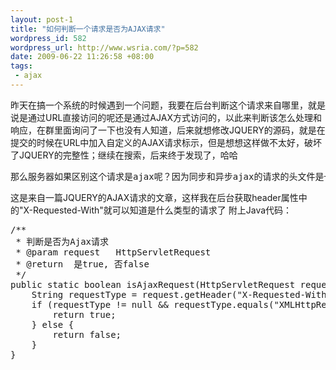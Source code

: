 ```yaml
--- 
layout: post-1
title: "如何判断一个请求是否为AJAX请求"
wordpress_id: 582
wordpress_url: http://www.wsria.com/?p=582
date: 2009-06-22 11:26:58 +08:00
tags: 
 - ajax
---
```

昨天在搞一个系统的时候遇到一个问题，我要在后台判断这个请求来自哪里，就是说是通过URL直接访问的呢还是通过AJAX方式访问的，以此来判断该怎么处理和响应，在群里面询问了一下也没有人知道，后来就想修改JQUERY的源码，就是在提交的时候在URL中加入自定义的AJAX请求标示，但是想想这样做不太好，破坏了JQUERY的完整性；继续在搜索，后来终于发现了，哈哈
<pre>那么服务器如果区别这个请求是ajax呢？因为同步和异步ajax的请求的头文件是一样的。我们如果通过X-Requested-With"="XMLHttpRequest”来标识这个请求是ajax的请求。如果服务器硬是要区分的话，就可以通过获取该头部来判断。</pre>
这是来自一篇JQUERY的AJAX请求的文章，这样我在后台获取header属性中的"X-Requested-With"就可以知道是什么类型的请求了
附上Java代码：
<pre class="brush: java">
/**
 * 判断是否为Ajax请求
 * @param request	HttpServletRequest
 * @return	是true, 否false
 */
public static boolean isAjaxRequest(HttpServletRequest request) {
	String requestType = request.getHeader("X-Requested-With");
	if (requestType != null && requestType.equals("XMLHttpRequest")) {
		return true;
	} else {
		return false;
	}
}
</pre>
